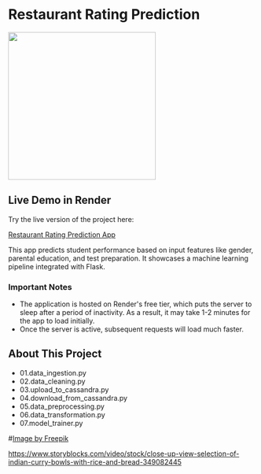 # Restaurant Rating Prediction

<img src="https://raw.githubusercontent.com/your-username/your-repo/main/images/my-image.png](https://www.freepik.com/free-photo/full-shot-smiley-woman-with-smartphone_26006350.htm#fromView=image_search_similar&page=1&position=7&uuid=1e193df9-3eea-43a0-b8b8-f842849831c8&new_detail=true)" width="300">



## Live Demo in Render
Try the live version of the project here:

[Restaurant Rating Prediction App](https://restaurant-rating-prediction-yw9u.onrender.com)

This app predicts student performance based on input features like gender, parental education, and test preparation. It showcases a machine learning pipeline integrated with Flask.

### Important Notes

- The application is hosted on Render's free tier, which puts the server to sleep after a period of inactivity. As a result, it may take 1-2 minutes for the app to load initially.
- Once the server is active, subsequent requests will load much faster.


## About This Project

- 01.data_ingestion.py 
- 02.data_cleaning.py
- 03.upload_to_cassandra.py
- 04.download_from_cassandra.py
- 05.data_preprocessing.py
- 06.data_transformation.py
- 07.model_trainer.py













#<a href="https://www.freepik.com/free-photo/full-shot-smiley-woman-with-smartphone_26006350.htm#fromView=image_search_similar&page=1&position=7&uuid=1e193df9-3eea-43a0-b8b8-f842849831c8&new_detail=true">Image by Freepik</a>



https://www.storyblocks.com/video/stock/close-up-view-selection-of-indian-curry-bowls-with-rice-and-bread-349082445
